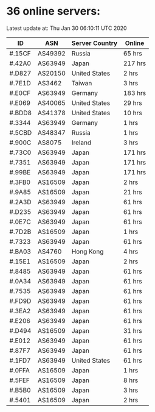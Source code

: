# 36 online servers:

Latest update at: Thu Jan 30 06:10:11 UTC 2020

| ID | ASN | Server Country | Online |
| -- | --- | -------------- | ------ |
| #.15CF | AS49392 | Russia | 65 hrs |
| #.42A0 | AS63949 | Japan | 217 hrs |
| #.D827 | AS20150 | United States | 2 hrs |
| #.7E1D | AS3462 | Taiwan | 3 hrs |
| #.E0CF | AS63949 | Germany | 183 hrs |
| #.E069 | AS40065 | United States | 29 hrs |
| #.BDD8 | AS41378 | United States | 10 hrs |
| #.3344 | AS63949 | Germany | 1 hrs |
| #.5CBD | AS48347 | Russia | 1 hrs |
| #.900C | AS8075 | Ireland | 3 hrs |
| #.73C0 | AS63949 | Japan | 171 hrs |
| #.7351 | AS63949 | Japan | 171 hrs |
| #.99BE | AS63949 | Japan | 171 hrs |
| #.3FB0 | AS16509 | Japan | 2 hrs |
| #.9A85 | AS16509 | Japan | 21 hrs |
| #.2A3D | AS63949 | Japan | 61 hrs |
| #.D235 | AS63949 | Japan | 61 hrs |
| #.0E7C | AS63949 | Japan | 61 hrs |
| #.7D2B | AS16509 | Japan | 1 hrs |
| #.7323 | AS63949 | Japan | 61 hrs |
| #.BA03 | AS4760 | Hong Kong | 4 hrs |
| #.15E1 | AS16509 | Japan | 2 hrs |
| #.8485 | AS63949 | Japan | 61 hrs |
| #.0A34 | AS63949 | Japan | 61 hrs |
| #.7535 | AS63949 | Japan | 61 hrs |
| #.FD9D | AS63949 | Japan | 61 hrs |
| #.3EA2 | AS63949 | Japan | 61 hrs |
| #.E206 | AS63949 | Japan | 61 hrs |
| #.D494 | AS16509 | Japan | 31 hrs |
| #.E012 | AS63949 | Japan | 61 hrs |
| #.87F7 | AS63949 | Japan | 61 hrs |
| #.1FD7 | AS63949 | United States | 61 hrs |
| #.0FFA | AS16509 | Japan | 1 hrs |
| #.5FEF | AS16509 | Japan | 8 hrs |
| #.B5B0 | AS16509 | Japan | 3 hrs |
| #.5401 | AS16509 | Japan | 2 hrs |


